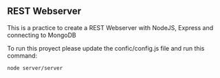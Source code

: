 ## REST Webserver 

This is a practice to create a REST Webserver with NodeJS, Express and connecting to MongoDB

To run this proyect please update the confic/config.js file and run this command:

```
node server/server
```